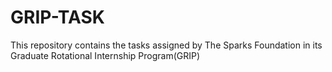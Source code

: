 # GRIP-TASK
This repository contains the tasks assigned by The Sparks Foundation in its Graduate Rotational Internship Program(GRIP)
